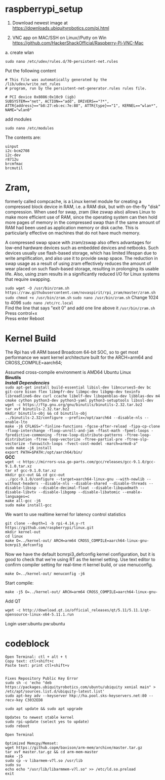 # raspberrypi_setup
1. Download newest image at
https://downloads.ubiquityrobotics.com/pi.html


2. VNC app on MAC/SSH on Linux//Putty on Win
https://github.com/HackerShackOfficial/Raspberry-Pi-VNC-Mac

a. create wlan
```
sudo nano /etc/udev/rules.d/70-persistent-net.rules
```

Put the following content
   
```
# This file was automatically generated by the /lib/udev/write_net_rules
# program, run by the persistent-net-generator.rules rules file.

# PCI device 0x8086:0x10c9 (igb)
SUBSYSTEM=="net", ACTION=="add", DRIVERS=="?*", ATTR{address}=="b8:27:eb:ec:7e:88", ATTR{type}=="1", KERNEL=="wlan*", NAME="wlan0"

```


add modules
```
sudo nano /etc/modules
```

The contents are:
```
uinput
i2c-bcm2708
i2c-dev
r8712u
brcmfmac
brcmutil

```
# Zram,  
formerly called compcache, is a Linux kernel module for creating a compressed block device in RAM, i.e. a RAM disk, but with on-the-fly "disk" compression. When used for swap, zram (like zswap also) allows Linux to make more efficient use of RAM, since the operating system can then hold more pages of memory in the compressed swap than if the same amount of RAM had been used as application memory or disk cache. This is particularly effective on machines that do not have much memory.

A compressed swap space with zram/zswap also offers advantages for low-end hardware devices such as embedded devices and netbooks. Such devices usually use flash-based storage, which has limited lifespan due to write amplification, and also use it to provide swap space. The reduction in swap usage as a result of using zram effectively reduces the amount of wear placed on such flash-based storage, resulting in prolonging its usable life. Also, using zram results in a significantly reduced I/O for Linux systems that require swapping.  

`sudo wget -O /usr/bin/zram.sh https://raw.githubusercontent.com/novaspirit/rpi_zram/master/zram.sh`  
`sudo chmod +x /usr/bin/zram.sh` 
`sudo nano /usr/bin/zram.sh`
Change 1024 to 4096
`sudo nano /etc/rc.local`  
Find the line that says "exit 0" and add one line above it
`/usr/bin/zram.sh`
Press control+x  
Press enter
Reboot


# Kernel Build
The Rpi has v8 ARM based Broadcom 64-bit SOC, so to get most performance we want kernel architecture built for the ARCH=arm64 and CROSS_COMPILE=aarch64;

Assumed cross-compile environment is AMD64 Ubuntu Linux  
	  **Binutils**  
***Install Dependencies***  
`sudo apt-get install build-essential libisl-dev libncurses5-dev bc git-core bison flex libmpfr-dev libmpc-dev libgmp-dev texinfo libreadline6-dev curl ccache libelf-dev libopenblas-dev libblas-dev m4 cmake cython python3-dev python3-yaml python3-setuptools libssl-dev`  
`wget -c https://ftp.gnu.org/gnu/binutils/binutils-2.32.tar.bz2`  
`tar xvf binutils-2.32.tar.bz2`  
`mkdir binutils-obj && cd binutils-obj`  
`../binutils-2.32/configure --prefix=/opt/aarch64 --disable-nls --enable-lto`  
`make -j6 CFLAGS="-finline-functions -fgcse-after-reload -fipa-cp-clone -floop-interchange -floop-unroll-and-jam -ffast-math -fpeel-loops -fpredictive-commoning -ftree-loop-distribute-patterns -ftree-loop-distribution -ftree-loop-vectorize -ftree-partial-pre -ftree-slp-vectorize -funswitch-loops -fvect-cost-model -march=armv8-a"`  
`sudo make -j6 install`  
`export PATH=$PATH:/opt/aarch64/bin/`  
	 **GCC**  
`wget -c https://mirrors-usa.go-parts.com/gcc/releases/gcc-9.1.0/gcc-9.1.0.tar.xz`  
`tar xf gcc-9.1.0.tar.xz`  
`mkdir gcc-out && cd gcc-out`  
`../gcc-9.1.0/configure --target=aarch64-linux-gnu --with-newlib --without-headers
 --disable-nls --disable-shared --disable-threads --disable-libssp --disable-decimal-float
 --disable-libquadmath --disable-libvtv --disable-libgomp --disable-libatomic
 --enable-languages=c`  
 `make all-gcc -j6`  
 `sudo make install-gcc`  
 
We want to use realtime kernel for latency control statistics

    git clone --depth=1 -b rpi-4.14.y-rt https://github.com/raspberrypi/linux.git
    mkdir kernel-out
    cd linux
    make O=../kernel-out/ ARCH=arm64 CROSS_COMPILE=aarch64-linux-gnu-  bcmrpi3_defconfig
Now we have the default bcmrpi3_defconfig kernel configuration, but it is good to check that we're using RT as the kernel setting. Use text editor to confirm compiler setting for real-time rt kernel build, or use menuconfig.

    make O=../kernel-out/ menuconfig -j6

Start compile:

    make -j5 O=../kernel-out/ ARCH=arm64 CROSS_COMPILE=aarch64-linux-gnu-

Add QT
```
wget -c http://download.qt.io/official_releases/qt/5.11/5.11.1/qt-opensource-linux-x64-5.11.1.run
```
Login user:ubuntu pw:ubuntu

# codeblock
    Open Terminal: ctl + alt + t
    Copy text: ctl+shift+c
    Paste text: print ctl+shift+v

    
    Fixes Repository Public Key Error
    sudo sh -c 'echo "deb https://packages.ubiquityrobotics.com/ubuntu/ubiquity xenial main" > /etc/apt/sources.list.d/ubiquity-latest.list'
    sudo apt-key adv --keyserver hkp://ha.pool.sks-keyservers.net:80 --recv-key C3032ED8

    sudo apt update && sudo apt upgrade 
    
    Updates to newest stable kernel
    sudo rpi-update (select yes to update)
    sudo reboot
    
    Open Terminal
    
    Optimized Memcpy/Memset:
    wget https://github.copm/bavison/arm-mem/archive/master.tar.gz
    tar xvf master.tar.gz && cd arm-mem-master
    make -j5
    sudo cp -v libarmem-v7l.so /usr/lib
    sudo su
    echo echo "/usr/lib/libarmmem-v7l.so" >> /etc/ld.so.preload
    exit
    
